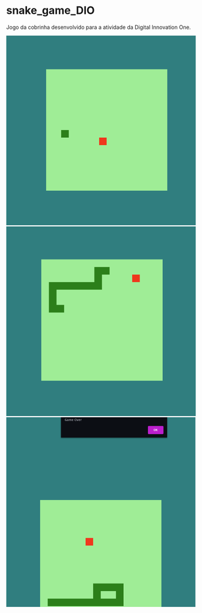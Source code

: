 # snake_game_DIO

Jogo da cobrinha desenvolvido para a atividade da Digital Innovation One.

<p align="center">
  <img src="https://github.com/GJunior96/snake_game_DIO/blob/main/screenshot/screen01.png">
  <img src="https://github.com/GJunior96/snake_game_DIO/blob/main/screenshot/screen02.png">
  <img src="https://github.com/GJunior96/snake_game_DIO/blob/main/screenshot/screen03.png">
</p>
